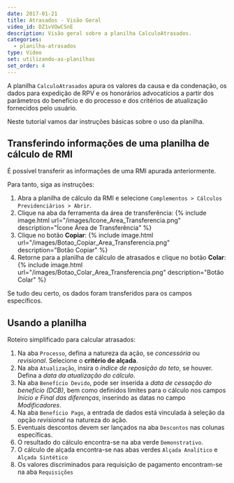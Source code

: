 ```yaml
---
date: 2017-01-21
title: Atrasados - Visão Geral
video_id: DZ1vVOwCSnE
description: Visão geral sobre a planilha CalculoAtrasados.
categories:
  - planilha-atrasados
type: Video
set: utilizando-as-planilhas
set_order: 4
---
```


A planilha `CalculoAtrasados` apura os valores da causa e da condenação, os dados para expedição de RPV e os honorários advocatícios a partir dos parâmetros do benefício e do processo e dos critérios de atualização fornecidos pelo usuário.

Neste tutorial vamos dar instruções básicas sobre o uso da planilha.

## Transferindo informações de uma planilha de cálculo de RMI

É possível transferir as informações de uma RMI apurada anteriormente.

Para tanto, siga as instruções:

1. Abra a planilha de cálculo da RMI e selecione `Complementos > Cálculos Previdenciários > Abrir`.
1. Clique na aba da ferramenta da área de transferência:
{% include image.html url="/images/Icone_Area_Transferencia.png" description="Ícone Área de Transferência" %}
1. Clique no botão **Copiar**:
{% include image.html url="/images/Botao_Copiar_Area_Transferencia.png" description="Botão Copiar" %}
1. Retorne para a planilha de cálculo de atrasados e clique no botão **Colar**:
{% include image.html url="/images/Botao_Colar_Area_Transferencia.png" description="Botão Colar" %}

Se tudo deu certo, os dados foram transferidos para os campos específicos.

## Usando a planilha

Roteiro simplificado para calcular atrasados:

1. Na aba `Processo`, defina a natureza da ação, se *concessória* ou *revisional*. Selecione o **critério de alçada**.
1. Na aba `Atualização`, insira o *índice de reposição do teto*, se houver. Defina a *data da atualização do cálculo*.
1. Na aba `Benefício Devido`, pode ser inserida a *data de cessação do benefício (DCB)*, bem como definidos limites para o cálculo nos campos *Início e Final das diferenças*, inserindo as datas no campo *Modificadores*.
1. Na aba `Benefício Pago`, a entrada de dados está vinculada à seleção da opção *revisional* na natureza do ação.
1. Eventuais descontos devem ser lançados na aba `Descontos` nas colunas específicas.
1. O resultado do cálculo encontra-se na aba verde `Demonstrativo`.
1. O cálculo de alçada encontra-se nas abas verdes `Alçada Analítico` e `Alçada Sintético`
1. Os valores discriminados para requisição de pagamento encontram-se na aba `Requisições`
